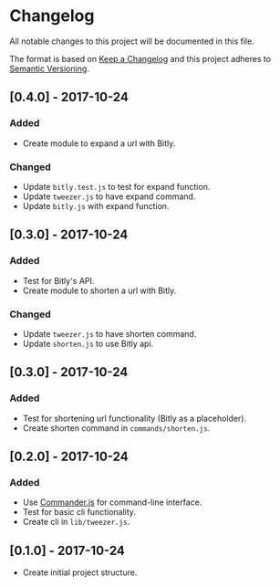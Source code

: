 # Changelog
All notable changes to this project will be documented in this file.

The format is based on [Keep a Changelog](http://keepachangelog.com/en/1.0.0/)
and this project adheres to [Semantic Versioning](http://semver.org/spec/v2.0.0.html).

## [0.4.0] - 2017-10-24
### Added
- Create module to expand a url with Bitly.
### Changed
- Update `bitly.test.js` to test for expand function.
- Update `tweezer.js` to have expand command.
- Update `bitly.js` with expand function.

## [0.3.0] - 2017-10-24
### Added
- Test for Bitly's API.
- Create module to shorten a url with Bitly.
### Changed
- Update `tweezer.js` to have shorten command.
- Update `shorten.js` to use Bitly api.

## [0.3.0] - 2017-10-24
### Added
- Test for shortening url functionality (Bitly as a placeholder).
- Create shorten command in `commands/shorten.js`.

## [0.2.0] - 2017-10-24
### Added
- Use [Commander.js](https://github.com/tj/commander.js/) for command-line interface.
- Test for basic cli functionality.
- Create cli in `lib/tweezer.js`.

## [0.1.0] - 2017-10-24
- Create initial project structure.
